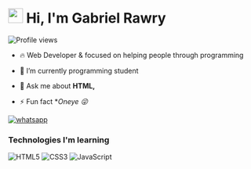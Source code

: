 <h1 align="left"><img src="https://raw.githubusercontent.com/kaueMarques/kaueMarques/master/hi.gif" width="30px"> Hi, I'm Gabriel Rawry</h1>
<p align="left"> <img src="https://komarev.com/ghpvc/?username=maykbrito&color=yellow" alt="Profile views" /> </p>

- 🔥 Web Developer & focused on helping people through programming 

- 🔭 I’m currently programming student

- 💬 Ask me about **HTML,**

- ⚡ Fun fact **Oneye 😜*

[![whatsapp](https://img.shields.io/badge/WhatsApp-25D366?style=for-the-badge&logo=whatsapp&logoColor=white)](https://api.whatsapp.com/send/?phone=5567992677014&text&app_absent=0)

<div align="left">

 ### Technologies I'm learning


![HTML5](https://img.shields.io/badge/HTML5-E34F26?style=for-the-badge&logo=html5&logoColor=white)
![CSS3](https://img.shields.io/badge/CSS3-1572B6?style=for-the-badge&logo=css3&logoColor=white)
![JavaScript](https://img.shields.io/badge/JavaScript-F7DF1E?style=for-the-badge&logo=javascript&logoColor=black)


  
</div>
  
<div>
  <a href="https://github.com/Grawry">   
</div>
